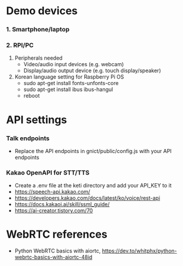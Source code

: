 # Demo devices
### 1. Smartphone/laptop

### 2. RPI/PC
1. Peripherals needed
    - Video/audio input devices (e.g. webcam)
    - Display/audio output device (e.g. touch display/speaker)
1.  Korean language setting for Raspberry Pi OS
    - sudo apt-get install fonts-unfonts-core
    - sudo apt-get install ibus ibus-hangul
    - reboot

# API settings
### Talk endpoints
- Replace the API endpoints in gnict/public/config.js with your API endpoints

### Kakao OpenAPI for STT/TTS
- Create a .env file at the keti directory and add your API_KEY to it
- https://speech-api.kakao.com/
- https://developers.kakao.com/docs/latest/ko/voice/rest-api
- https://docs.kakaoi.ai/skill/ssml_guide/
- https://ai-creator.tistory.com/70

# WebRTC references

- Python WebRTC basics with aiortc, https://dev.to/whitphx/python-webrtc-basics-with-aiortc-48id
<!-- - Building a WebRTC video broadcast using Javascript, https://gabrieltanner.org/blog/webrtc-video-broadcast
- WebRTC tutorial, https://www.youtube.com/watch?v=QJMM758oCYk&list=PLayYqdnyegt0qX8EfEGExxZF3DxkyA1Dj -->
